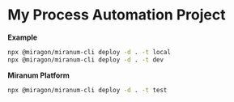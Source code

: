# My Process Automation Project

**Example**

```bash
npx @miragon/miranum-cli deploy -d . -t local
npx @miragon/miranum-cli deploy -d . -t dev
```

**Miranum Platform**

```bash
npx @miragon/miranum-cli deploy -d . -t test
```
